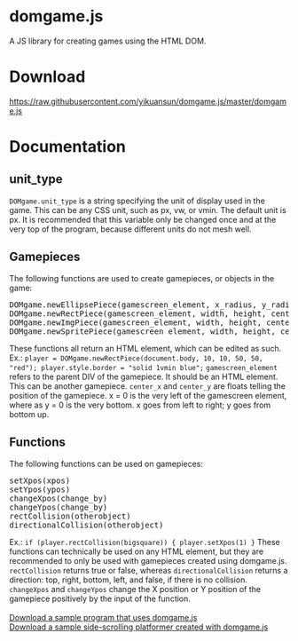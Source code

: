 # domgame.js
A JS library for creating games using the HTML DOM.

# Download
<a href="https://raw.githubusercontent.com/yikuansun/domgame.js/master/domgame.js" download>https://raw.githubusercontent.com/yikuansun/domgame.js/master/domgame.js</a>

# Documentation

<h2>unit_type</h2>
<code>DOMgame.unit_type</code> is a string specifying the unit of display used in the game. This can be any CSS unit, such as px, vw, or vmin. The default unit is px. It is recommended that this variable only be changed once and at the very top of the program, because different units do not mesh well.

<h2>Gamepieces</h2>
The following functions are used to create gamepieces, or objects in the game:
<pre>
DOMgame.newEllipsePiece(gamescreen_element, x_radius, y_radius, center_x, center_y, fill_color)
DOMgame.newRectPiece(gamescreen_element, width, height, center_x, center_y, fill_color)
DOMgame.newImgPiece(gamescreen_element, width, height, center_x, center_y, imageurl)
DOMgame.newSpritePiece(gamescreen_element, width, height, center_x, center_y, spritesheeturl, spritesheetwidth, spritesheetheight, spritetop, spriteleft)
</pre>
These functions all return an HTML element, which can be edited as such.
Ex.: <code>player = DOMgame.newRectPiece(document.body, 10, 10, 50, 50, "red"); player.style.border = "solid 1vmin blue";</code>
<code>gamescreen_element</code> refers to the parent DIV of the gamepiece. It should be an HTML element. This can be another gamepiece. <code>center_x</code> and <code>center_y</code> are floats telling the position of the gamepiece. x = 0 is the very left of the gamescreen element, where as y = 0 is the very bottom. x goes from left to right; y goes from bottom up.

<h2>Functions</h2>
The following functions can be used on gamepieces:
<pre>
setXpos(xpos)
setYpos(ypos)
changeXpos(change_by)
changeYpos(change_by)
rectCollision(otherobject)
directionalCollision(otherobject)
</pre>
Ex.: <code>if (player.rectCollision(bigsquare)) { player.setXpos(1) }</code>
These functions can technically be used on any HTML element, but they are recommended to only be used with gamepieces created using domgame.js.
<code>rectCollision</code> returns true or false, whereas <code>directionalCollision</code> returns a direction: top, right, bottom, left, and false, if there is no collision.
<code>changeXpos</code> and <code>changeYpos</code> change the X position or Y position of the gamepiece positively by the input of the function.
<br/>
<br/>
<a href="https://domgame.netlify.app/demogame.zip">Download a sample program that uses domgame.js</a>
<br/><a href="https://github.com/yikuansun/Scrolling-platformer-demo-with-domgame.js/archive/master.zip">Download a sample side-scrolling platformer created with domgame.js</a>
